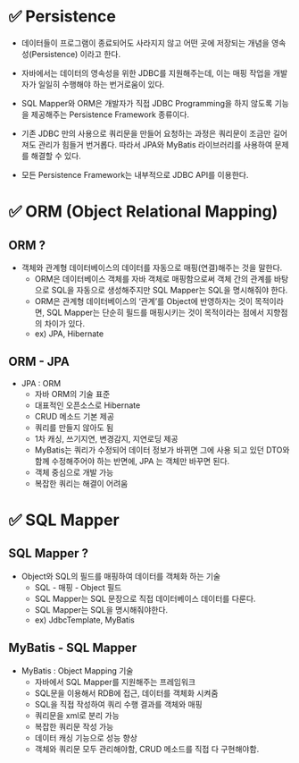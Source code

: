 # ✅ Persistence
* 데이터들이 프로그램이 종료되어도 사라지지 않고 어떤 곳에 저장되는 개념을 영속성(Persistence) 이라고 한다.

* 자바에서는 데이터의 영속성을 위한 JDBC를 지원해주는데, 이는 매핑 작업을 개발자가 일일히 수행해야 하는 번거로움이 있다.

* SQL Mapper와 ORM은 개발자가 직접 JDBC Programming을 하지 않도록 기능을 제공해주는 Persistence Framework 종류이다.

* 기존 JDBC 만의 사용으로 쿼리문을 만들어 요청하는 과정은 쿼리문이 조금만 길어져도 관리가 힘들거 번거롭다. 따라서 JPA와 MyBatis 라이브러리를 사용하여 문제를 해결할 수 있다.

* 모든 Persistence Framework는 내부적으로 JDBC API를 이용한다.

# ✅ ORM (Object Relational Mapping)
## ORM ?
* 객체와 관계형 데이터베이스의 데이터를 자동으로 매핑(연결)해주는 것을 말한다.
    * ORM은 데이터베이스 객체를 자바 객체로 매핑함으로써 객체 간의 관계를 바탕으로 SQL을 자동으로 생성해주지만 SQL Mapper는 SQL을 명시해줘야 한다.
    * ORM은 관계형 데이터베이스의 ‘관계’를 Object에 반영하자는 것이 목적이라면, SQL Mapper는 단순히 필드를 매핑시키는 것이 목적이라는 점에서 지향점의 차이가 있다.
    * ex) JPA, Hibernate
## ORM - JPA
* JPA : ORM
    * 자바 ORM의 기술 표준
    * 대표적인 오픈소스로 Hibernate
    * CRUD 메소드 기본 제공
    * 쿼리를 만들지 않아도 됨
    * 1차 캐싱, 쓰기지연, 변경감지, 지연로딩 제공
    * MyBatis는 쿼리가 수정되어 데이터 정보가 바뀌면 그에 사용 되고 있던 DTO와 함께 수정해주어야 하는 반면에, JPA 는 객체만 바꾸면 된다.
    * 객체 중심으로 개발 가능
    * 복잡한 쿼리는 해결이 어려움


# ✅ SQL Mapper

## SQL Mapper ?
* Object와 SQL의 필드를 매핑하여 데이터를 객체화 하는 기술
    * SQL - 매핑 - Object 필드
    * SQL Mapper는 SQL 문장으로 직접 데이터베이스 데이터를 다룬다.
    * SQL Mapper는 SQL을 명시해줘야한다.
    * ex) JdbcTemplate, MyBatis
## MyBatis - SQL Mapper
* MyBatis : Object Mapping 기술
    * 자바에서 SQL Mapper를 지원해주는 프레임워크
    * SQL문을 이용해서 RDB에 접근, 데이터를 객체화 시켜줌
    * SQL을 직접 작성하여 쿼리 수행 결과를 객체와 매핑
    * 쿼리문을 xml로 분리 가능
    * 복잡한 쿼리문 작성 가능
    * 데이터 캐싱 기능으로 성능 향상
    * 객체와 쿼리문 모두 관리해야함, CRUD 메소드를 직접 다 구현해야함.

